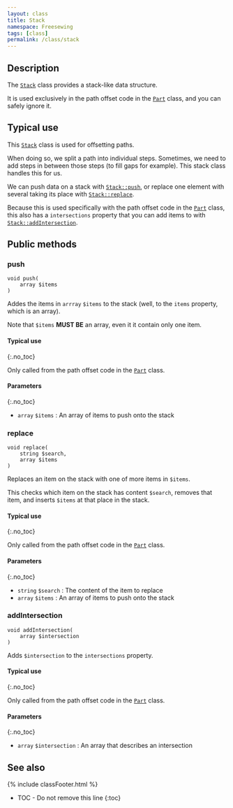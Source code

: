 ```yaml
---
layout: class
title: Stack
namespace: Freesewing
tags: [class]
permalink: /class/stack
---
```

## Description 

The [`Stack`](Class) class provides a stack-like data structure.

It is used exclusively in the path offset code in the [`Part`](part)
class, and you can safely ignore it.

## Typical use

This [`Stack`](Class) class is used for offsetting paths. 

When doing so, we split a path into individual steps. 
Sometimes, we need to add steps in between those steps (to fill gaps for example).
This stack class handles this for us. 

We can push data on a stack with [`Stack::push`](stack#push), or 
replace one element with several taking its place with [`Stack::replace`](stack#replace).

Because this is used specifically with the path offset code in the [`Part`](part)
class, this also has a `intersections` property that you can add items to 
with [`Stack::addIntersection`](stack#addIntersection).

## Public methods

### push

```php?start_inline=1
void push( 
    array $items
)
```
Addes the items in `arrray` `$items` to the stack (well, to the `items` property, which is an array).

Note that `$items` **MUST BE** an array, even it it contain only one item.

#### Typical use
{:.no_toc}

Only called from the path offset code in the [`Part`](part) class.

#### Parameters
{:.no_toc}

- `array` `$items` : An array of items to push onto the stack

### replace

```php?start_inline=1
void replace( 
    string $search,
    array $items
)
```
Replaces an item on the stack with one of more items in `$items`.

This checks which item on the stack has content `$search`, removes that item, and inserts `$items` 
at that place in the stack.

#### Typical use
{:.no_toc}

Only called from the path offset code in the [`Part`](part) class.

#### Parameters
{:.no_toc}

- `string` `$search` : The content of the item to replace
- `array` `$items` : An array of items to push onto the stack

### addIntersection

```php?start_inline=1
void addIntersection( 
    array $intersection
)
```
Adds `$intersection` to the `intersections` property.

#### Typical use
{:.no_toc}

Only called from the path offset code in the [`Part`](part) class.

#### Parameters
{:.no_toc}

- `array` `$intersection` : An array that describes an intersection


## See also
{% include classFooter.html %}
* TOC - Do not remove this line
{:toc}

